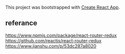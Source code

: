 This project was bootstrapped with [Create React App](https://github.com/facebook/create-react-app).

## referance
https://www.npmjs.com/package/react-router-redux
https://github.com/reactjs/react-router-redux
https://www.jianshu.com/p/53dc287a8020
